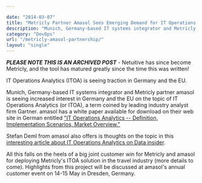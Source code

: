 ```yaml
---

date: "2014-03-07"
title: "Metricly Partner Amasol Sees Emerging Demand for IT Operations Analytics"
description: "Munich, Germany-based IT systems integrator and Metricly partner amasol is seeing increased interest on the topic of IT Operations Analytics (or ITOA)."
category: "DevOps"
url: "/metricly-amasol-partnership/"
layout: "single"
---
```

***PLEASE NOTE THIS IS AN ARCHIVED POST*** - Netuitive has since become Metricly, and the tool has matured greatly since the time this was written!

IT Operations Analytics (ITOA) is seeing traction in Germany and the EU.

Munich, Germany-based IT systems integrator and Metricly partner amasol is seeing increased interest in Germany and the EU on the topic of IT Operations Analytics (or ITOA), a term coined by leading industry analyst firm Gartner.  amasol has a white paper available for download on their web site in German entitled ["IT Operations Analytics -- Definition, Implementation Scenarios, Market Overview."](http://www.amasol.de/download/whitepaper-it-operations-analytics.html)

Stefan Deml from amasol also offers is thoughts on the topic in this [interesting article about IT Operations Analytics on Data insider](http://www.datacenter-insider.de/methoden-fuer-end-user-zentriertes-service-performance-management-a-436761/).

All this falls on the heels of a big joint customer win for Metricly and amasol for deploying Metricly's ITOA solution in the travel industry (more details to come).  Highlights from this project will be discussed at amasol's annual customer event on 14-15 May in Dresden, Germany.
